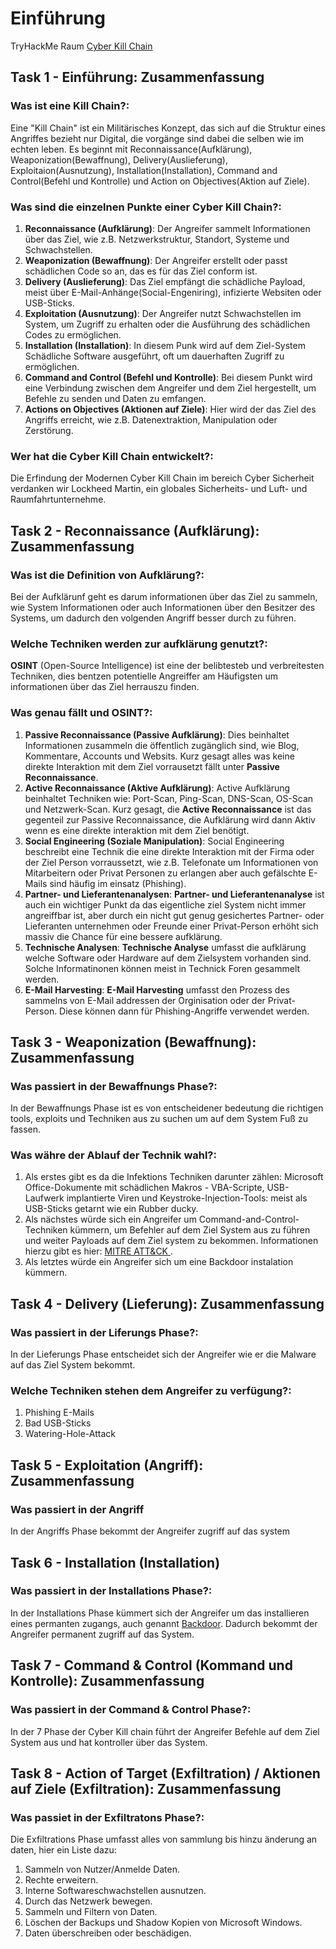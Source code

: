 # Einführung
TryHackMe Raum [Cyber Kill Chain](https://tryhackme.com/room/cyberkillchainzmt)  

## Task 1 - Einführung: Zusammenfassung
### Was ist eine Kill Chain?:  
Eine "Kill Chain" ist ein Militärisches Konzept, das sich auf die Struktur eines Angriffes bezieht nur Digital, die vorgänge sind dabei die selben wie im echten leben. Es beginnt mit Reconnaissance(Aufklärung), Weaponization(Bewaffnung), Delivery(Auslieferung), Exploitaion(Ausnutzung), Installation(Installation), Command and Control(Befehl und Kontrolle) und Action on Objectives(Aktion auf Ziele).


### Was sind die einzelnen Punkte einer Cyber Kill Chain?:
1. **Reconnaissance (Aufklärung)**: Der Angreifer sammelt Informationen über das Ziel, wie z.B. Netzwerkstruktur, Standort, Systeme und Schwachstellen.
2. **Weaponization (Bewaffnung)**: Der Angreifer erstellt oder passt schädlichen Code so an, das es für das Ziel conform ist.
3. **Delivery (Auslieferung)**: Das Ziel empfängt die schädliche Payload, meist über E-Mail-Anhänge(Social-Engeniring), infizierte Websiten oder USB-Sticks.
4. **Exploitation (Ausnutzung)**: Der Angreifer nutzt Schwachstellen im System, um Zugriff zu erhalten oder die Ausführung des schädlichen Codes zu ermöglichen.
5. **Installation (Installation)**: In diesem Punk wird auf dem Ziel-System Schädliche Software ausgeführt, oft um dauerhaften Zugriff zu ermöglichen.
6. **Command and Control (Befehl und Kontrolle)**: Bei diesem Punkt wird eine Verbindung zwischen dem Angreifer und dem Ziel hergestellt, um Befehle zu senden und Daten zu emfangen.
7. **Actions on Objectives (Aktionen auf Ziele)**: Hier wird der das Ziel des Angriffs erreicht, wie z.B. Datenextraktion, Manipulation oder Zerstörung.

### Wer hat die Cyber Kill Chain entwickelt?:
Die Erfindung der Modernen Cyber Kill Chain im bereich Cyber Sicherheit verdanken wir Lockheed Martin, ein globales Sicherheits- und Luft- und Raumfahrtunternehme.

## Task 2 - Reconnaissance (Aufklärung): Zusammenfassung
### Was ist die Definition von Aufklärung?:
Bei der Aufklärunf geht es darum informationen über das Ziel zu sammeln, wie System Informationen oder auch Informationen über den Besitzer des Systems, um dadurch den volgenden Angriff besser durch zu führen.

### Welche Techniken werden zur aufklärung genutzt?:
**OSINT** (Open-Source Intelligence) ist eine der belibtesteb und verbreitesten Techniken, dies bentzen potentielle Angreiffer am Häufigsten um informationen über das Ziel herrauszu finden.   

### Was genau fällt und OSINT?:
1. **Passive Reconnaissance (Passive Aufklärung)**: Dies beinhaltet Informationen zusammeln die öffentlich zugänglich sind, wie Blog, Kommentare, Accounts und Websits. Kurz gesagt alles was keine direkte Interaktion mit dem Ziel vorrausetzt fällt unter **Passive Reconnaissance**.
2. **Active Reconnaissance (Aktive Aufklärung)**: Active Aufklärung beinhaltet Techniken wie: Port-Scan, Ping-Scan, DNS-Scan, OS-Scan und Netzwerk-Scan. Kurz gesagt, die **Active Reconnaissance** ist das gegenteil zur Passive Reconnaissance, die Aufklärung wird dann Aktiv wenn es eine direkte interaktion mit dem Ziel benötigt.
3. **Social Engineering (Soziale Manipulation)**: Social Engineering beschreibt eine Technik die eine direkte Interaktion mit der Firma oder der Ziel Person vorraussetzt, wie z.B. Telefonate um Informationen von Mitarbeitern oder Privat Personen zu erlangen aber auch gefälschte E-Mails sind häufig im einsatz (Phishing).
4. **Partner- und Lieferantenanalysen**: **Partner- und Lieferantenanalyse** ist auch ein wichtiger Punkt da das eigentliche ziel System nicht immer angreiffbar ist, aber durch ein nicht gut genug gesichertes Partner- oder Lieferanten unternehmen oder Freunde einer Privat-Person erhöht sich massiv die Chance für eine bessere aufklärung.
5. **Technische Analysen**: **Technische Analyse** umfasst die aufklärung welche Software oder Hardware auf dem Zielsystem vorhanden sind. Solche Informatinonen können meist in Technick Foren gesammelt werden.
6. **E-Mail Harvesting**: **E-Mail Harvesting** umfasst den Prozess des sammelns von E-Mail addressen der Orginisation oder der Privat-Person. Diese können dann für Phishing-Angriffe verwendet werden.

## Task 3 - Weaponization (Bewaffnung): Zusammenfassung
### Was passiert in der Bewaffnungs Phase?:
In der Bewaffnungs Phase ist es von entscheidener bedeutung die richtigen tools, exploits und Techniken aus zu suchen um auf dem System Fuß zu fassen.

### Was währe der Ablauf der Technik wahl?:
1. Als erstes gibt es da die Infektions Techniken       darunter zählen: Microsoft Office-Dokumente mit schädlichen Makros - VBA-Scripte, USB-Laufwerk implantierte Viren und Keystroke-Injection-Tools: meist als USB-Sticks getarnt wie ein Rubber ducky.
2. Als nächstes würde sich ein Angreifer um  Command-and-Control-Techniken kümmern, um Befehler auf dem Ziel System aus zu führen und weiter Payloads auf dem Ziel system zu bekommen. Informationen hierzu gibt es hier: [MITRE ATT&CK ](https://attack.mitre.org/tactics/TA0011/).
3. Als letztes würde ein Angreifer sich um eine Backdoor instalation kümmern.

## Task 4 - Delivery (Lieferung): Zusammenfassung
### Was passiert in der Liferungs Phase?:
In der Lieferungs Phase entscheidet sich der Angreifer wie er die Malware auf das Ziel System bekommt.

### Welche Techniken stehen dem Angreifer zu verfügung?:
1. Phishing E-Mails
2. Bad USB-Sticks
3. Watering-Hole-Attack

## Task 5 - Exploitation (Angriff): Zusammenfassung
### Was passiert in der Angriff
In der Angriffs Phase bekommt der Angreifer zugriff auf das system

## Task 6 - Installation (Installation)
### Was passiert in der Installations Phase?:
In der Installations Phase kümmert sich der Angreifer um das installieren eines permanten zugangs, auch genannt [Backdoor](https://www.trendmicro.com/vinfo/us/security/definition/backdoor). Dadurch bekommt der Angreifer permanent zugriff auf das System.

## Task 7 - Command & Control (Kommand und Kontrolle): Zusammenfassung
### Was passiert in der Command & Control Phase?:
In der 7 Phase der Cyber Kill chain führt der Angreifer Befehle auf dem Ziel System aus und hat kontroller über das System.

## Task 8 - Action of Target (Exfiltration) / Aktionen auf Ziele (Exfiltration): Zusammenfassung
### Was passiet in der Exfiltratons Phase?:
Die Exfiltrations Phase umfasst alles von sammlung bis hinzu änderung an daten, hier ein Liste dazu:
1. Sammeln von Nutzer/Anmelde Daten.
2. Rechte erweitern.
3. Interne Softwareschwachstellen ausnutzen.
4. Durch das Netzwerk bewegen.
5. Sammeln und Filtern von Daten.
6. Löschen der Backups und Shadow Kopien von Microsoft Windows.
7. Daten überschreiben oder beschädigen.
